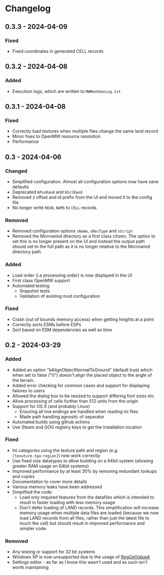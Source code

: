 # Changelog

## 0.3.3 - 2024-04-09

### Fixed
- Fixed coordinates in generated CELL records

## 0.3.2 - 2024-04-08

### Added
- Execution logs, which are written to `MWMeshGenLog.txt`

## 0.3.1 - 2024-04-08

### Fixed
- Correctly load textures when multiple files change the same land record
- Minor fixes to OpenMW resource resolution
- Performance

## 0.3 - 2024-04-06

### Changed
- Simplified configuration. Almost all configuration options now have sane defaults
- Deprecated `bPosRand` and `bSclRand`
- Removed z offset and id prefix from the UI and moved it to the config file
- No longer write `REGN`, `NAM5` to `CELL` records

### Removed
- Removed configuration options `sName`, `sRecType` and `sScript`
- Removed the Morrowind directory as a first class citizen. The option to set this is no longer present on the UI and
  instead the output path should set to the full path as it is no longer relative to the Morrowind directory path.

### Added
- Load order (i.e processing order) is now displayed in the UI
- First class OpenMW support
- Automated testing
  - Snapshot tests
  - Validation of existing mod configuration

### Fixed
- Crash (out of bounds memory access) when getting heights at a point
- Correctly sorts ESMs before ESPs
- Sort based on ESM dependencies as well as time


## 0.2 - 2024-03-29

### Added
- Added an option "bAlignObjectNormalToGround" (default true) which when set to false ("0") doesn't align the placed object to the angle of the terrain.
- Added error checking for common cases and support for displaying failures to users
- Allowed the dialog box to be resized to support differing font sizes etc
- Allow processing of cells further than 512 units from the origin
- Support for OS X (and probably Linux)
  - Ensuring all line endings are handled when reading ini files
  - Made path handling agnostic of separator
- Automated builds using github actions
- Use Steam and GOG registry keys to get the installation location

### Fixed
- Ini categories using the texture path and region (e.g. `[texuture.tga:region]`) now work correctly
- Use fixed size datatypes to allow building on a 64bit system (allowing greater RAM usage on 64bit systems)
- Improved performance by at least 30% by removing redundant lookups and copies
- Documentation to cover more details
- Various memory leaks have been addressed
- Simplified the code:
  - Load only required features from the datafiles which is intended to result in faster loading with less memory usage
  - Don't defer loading of LAND records. This simplification will increase memory usage when multiple data files are loaded
    (because we now load LAND records from all files, rather than just the latest file to touch the cell) but should result
    in improved performance and simpler code.

### Removed
- Any testing or support for 32 bit systems
- Windows XP is now unsupported due to the usage of [RegGetValueA](https://learn.microsoft.com/en-us/windows/win32/api/winreg/nf-winreg-reggetvaluea)
- Settings editor - as far as I know this wasn't used and as such isn't worth maintaining
